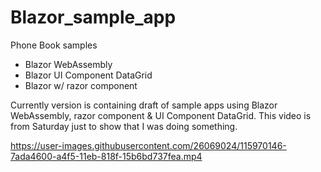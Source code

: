 # Blazor_sample_app
Phone Book samples
- Blazor WebAssembly
- Blazor UI Component DataGrid
- Blazor w/ razor component

Currently version is containing draft of sample apps using Blazor WebAssembly, razor component & UI Component DataGrid.
This video is from Saturday just to show that I was doing something.

https://user-images.githubusercontent.com/26069024/115970146-7ada4600-a4f5-11eb-818f-15b6bd737fea.mp4
